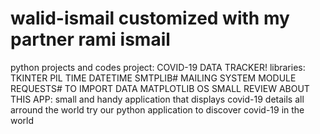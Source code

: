 # walid-ismail customized with my partner rami ismail
python projects and codes
project:
       COVID-19 DATA TRACKER!
libraries:
       TKINTER
       PIL
       TIME
       DATETIME
       SMTPLIB# MAILING SYSTEM MODULE
       REQUESTS# TO IMPORT DATA
       MATPLOTLIB
       OS
SMALL REVIEW ABOUT THIS APP:
       small and handy application that displays covid-19 details all arround the world
       try our python application to discover covid-19 in the world
       
       


